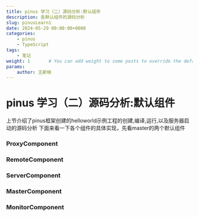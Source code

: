 ```yaml
---
title: pinus 学习（二）源码分析:默认组件
description: 各默认组件的源码分析
slug: pinusLearn1
date: 2024-05-29 00:00:00+0000
categories:
    - pinus
    - TypeScript
tags:
    - 笔记
weight: 1       # You can add weight to some posts to override the default sorting (date descending)
params:
    author: 王新晓
---
```

# pinus 学习（二）源码分析:默认组件

上节介绍了pinus框架创建的helloworld示例工程的创建,编译,运行,以及服务器启动的源码分析
下面来看一下各个组件的具体实现，先看master的两个默认组件

### ProxyComponent

### RemoteComponent

### ServerComponent

### MasterComponent

### MonitorComponent



